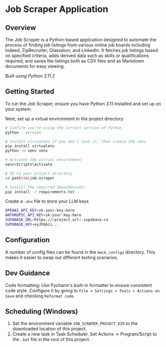 # Job Scraper Application

## Overview

The Job Scraper is a Python-based application designed to automate the process of finding job listings from various
online job boards including Indeed, ZipRecruiter, Glassdoor, and LinkedIn. It fetches job listings based on specified
criteria, adds derived data such as skills or qualifications required, and saves the listings both as CSV files and as
Markdown documents for easy viewing.

*Built using Python 3.11.2*

## Getting Started

To run the Job Scraper, ensure you have Python 3.11 installed and set up on your system.

Next, set up a virtual environment in the project directory:

```bash
# Confirm you're using the correct version of Python
python --version

# Install virtualenv if you don't have it, then create the venv
pip install virtualenv
python -m venv venv

# Activate the virtual environment
venv\Scripts\activate

# CD to your project directory
cd path\to\job-scraper

# Install the required dependencies:
pip install -r requirements.txt
```

Create a `.env` file to store your LLM keys

```bash
OPENAI_API_KEY=sk-your-key-here
ANTHROPIC_API_KEY=sk-your-key-here
SUPABASE_URL=https://<project_url>.supabase.co
SUPABASE_KEY=eyJhbGci...
```

## Configuration

A number of config files can be found in the `mock_configs` directory. This makes it easier to swap out different
testing scenarios.

## Dev Guidance

Code formatting:  Use Pycharm's built-in formatter to ensure consistent code style. Configure it by going
to `File > Settings > Tools > Actions on Save` and checking `Reformat code`.

## Scheduling (Windows)

1. Set the environment variable `JOB_SCRAPER_PROJECT_DIR` to the downloaded location of this project.
2. Create a new task in Task Scheduler. Set Actions -> Program/Script to the `.bat` file in the root of this project.